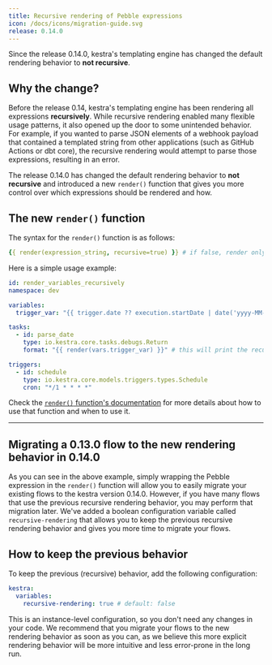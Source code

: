 ```yaml
---
title: Recursive rendering of Pebble expressions
icon: /docs/icons/migration-guide.svg
release: 0.14.0
---
```


Since the release 0.14.0, kestra's templating engine has changed the default rendering behavior to **not recursive**.

## Why the change?

Before the release 0.14, kestra's templating engine has been rendering all expressions **recursively**. While recursive rendering enabled many flexible usage patterns, it also opened up the door to some unintended behavior. For example, if you wanted to parse JSON elements of a webhook payload that contained a templated string from other applications (such as GitHub Actions or dbt core), the recursive rendering would attempt to parse those expressions, resulting in an error.

The release 0.14.0 has changed the default rendering behavior to **not recursive** and introduced a new `render()` function that gives you more control over which expressions should be rendered and how.

## The new `render()` function

The syntax for the `render()` function is as follows:

```yaml
{{ render(expression_string, recursive=true) }} # if false, render only once
```

Here is a simple usage example:

```yaml
id: render_variables_recursively
namespace: dev

variables:
  trigger_var: "{{ trigger.date ?? execution.startDate | date('yyyy-MM-dd') }}"

tasks:
  - id: parse_date
    type: io.kestra.core.tasks.debugs.Return
    format: "{{ render(vars.trigger_var) }}" # this will print the recursively-rendered variable

triggers:
  - id: schedule
    type: io.kestra.core.models.triggers.types.Schedule
    cron: "*/1 * * * *"
```

Check the [`render()` function's documentation](../07.concepts/expression/04.function.md#render) for more details about how to use that function and when to use it.

---

## Migrating a 0.13.0 flow to the new rendering behavior in 0.14.0

As you can see in the above example, simply wrapping the Pebble expression in the `render()` function will allow you to easily migrate your existing flows to the kestra version 0.14.0. However, if you have many flows that use the previous recursive rendering behavior, you may perform that migration later. We've added a boolean configuration variable called `recursive-rendering` that allows you to keep the previous recursive rendering behavior and gives you more time to migrate your flows.

## How to keep the previous behavior

To keep the previous (recursive) behavior, add the following configuration:

```yaml
kestra:
  variables:
    recursive-rendering: true # default: false
```

This is an instance-level configuration, so you don't need any changes in your code. We recommend that you migrate your flows to the new rendering behavior as soon as you can, as we believe this more explicit rendering behavior will be more intuitive and less error-prone in the long run.
